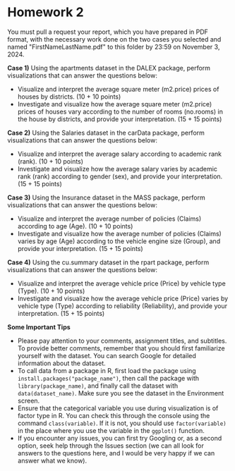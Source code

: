 # Homework 2

You must pull a request your report, which you have prepared in PDF format, with the necessary work done on the two cases you selected and named "FirstNameLastName.pdf" to this folder by 23:59 on November 3, 2024. 

**Case 1)** Using the apartments dataset in the DALEX package, perform visualizations that can answer the questions below:

- Visualize and interpret the average square meter (m2.price) prices of houses by districts. (10 + 10 points)
- Investigate and visualize how the average square meter (m2.price) prices of houses vary according to the number of rooms (no.rooms) in the house by districts, and provide your interpretation. (15 + 15 points)

**Case 2)** Using the Salaries dataset in the carData package, perform visualizations that can answer the questions below:

- Visualize and interpret the average salary according to academic rank (rank). (10 + 10 points)
- Investigate and visualize how the average salary varies by academic rank (rank) according to gender (sex), and provide your interpretation. (15 + 15 points)

**Case 3)** Using the Insurance dataset in the MASS package, perform visualizations that can answer the questions below:

- Visualize and interpret the average number of policies (Claims) according to age (Age). (10 + 10 points)
- Investigate and visualize how the average number of policies (Claims) varies by age (Age) according to the vehicle engine size (Group), and provide your interpretation. (15 + 15 points)

**Case 4)** Using the cu.summary dataset in the rpart package, perform visualizations that can answer the questions below:

- Visualize and interpret the average vehicle price (Price) by vehicle type (Type). (10 + 10 points)
- Investigate and visualize how the average vehicle price (Price) varies by vehicle type (Type) according to reliability (Reliability), and provide your interpretation. (15 + 15 points)

**Some Important Tips**

- Please pay attention to your comments, assignment titles, and subtitles. To provide better comments, remember that you should first familiarize yourself with the dataset. You can search Google for detailed information about the dataset.
- To call data from a package in R, first load the package using `install.packages("package_name")`, then call the package with `library(package_name)`, and finally call the dataset with `data(dataset_name)`. Make sure you see the dataset in the Environment screen.
- Ensure that the categorical variable you use during visualization is of factor type in R. You can check this through the console using the command `class(variable)`. If it is not, you should use `factor(variable)` in the place where you use the variable in the `ggplot()` function.
- If you encounter any issues, you can first try Googling or, as a second option, seek help through the Issues section (we can all look for answers to the questions here, and I would be very happy if we can answer what we know). 
